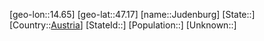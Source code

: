 ﻿---
location: [47.17,14.65]
type: City
tags:
- geo/City


SpocWebEntityId: 31221
isDeleted: false
confidential: public

---
[geo-lon::14.65]
[geo-lat::47.17]
[name::Judenburg]
[State::]
[Country::[Austria](geo/Continent/Europe/Austria.md)]
[StateId::]
[Population::]
[Unknown::]


